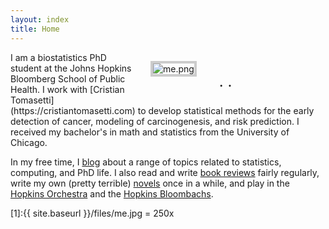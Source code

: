 ```yaml
---
layout: index
title: Home
---
```




<figure style="float: right; width: 240px; margin-left: 24px; margin-bottom: 6px">
	<img src="{{ site.baseurl }}/files/me.png" alt="me.png" style="border: #ccc 4px solid"/>
	<figcaption style="text-align: center; font-size: x-large">
        <a href="mailto:albertkuo@jhu.edu"><i class="fas fa-envelope-square"></i></a>
        &#183; 
    	<a href="https://github.com/albertkuo"><i class="fab fa-github"></i></a>
        &#183; 
        <a href="https://www.linkedin.com/in/albertokuo/"><i class="fab fa-linkedin"></i></a>
    </figcaption>
</figure>
I am a biostatistics PhD student at the Johns Hopkins Bloomberg School of Public Health. I work with [Cristian Tomasetti](https://cristiantomasetti.com) to develop statistical methods for the early detection of cancer, modeling of carcinogenesis, and risk prediction. I received my bachelor's in math and statistics from the University of Chicago. 

In my free time, I [blog](https://blog.albertkuo.me) about a range of topics related to statistics, computing, and PhD life. I also read and write [book reviews](https://albertandkevin.wordpress.com/) fairly regularly, write my own (pretty terrible) [novels](https://www.amazon.com/Albert-Kuo/e/B07HJRWYX4/) once in a while, and play in the [Hopkins Orchestra](https://studentaffairs.jhu.edu/hso) and the [Hopkins Bloombachs](https://www.facebook.com/groups/bloombachsathopkins). 

[1]:{{ site.baseurl }}/files/me.jpg = 250x

